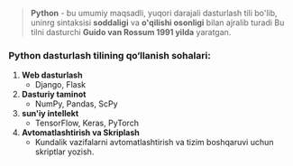> **Python** - bu umumiy maqsadli, yuqori darajali dasturlash tili bo'lib, uninrg sintaksisi **soddaligi** va 
> **o'qilishi osonligi** bilan ajralib turadi
>  Bu tilni dasturchi **Guido van Rossum 1991 yilda** yaratgan.

### Python dasturlash tilining qo‘llanish sohalari:
1. **Web dasturlash**
    * Django, Flask
2. **Dasturiy taminot**
    * NumPy, Pandas, ScPy
3. **sun'iy intellekt**
    * TensorFlow, Keras, PyTorch
4. **Avtomatlashtirish va Skriplash**
    * Kundalik vazifalarni avtomatlashtirish va tizim boshqaruvi uchun skriptlar yozish.

